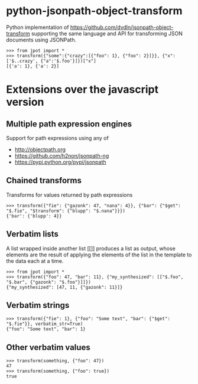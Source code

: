 # python-jsonpath-object-transform

Python implementation of https://github.com/dvdln/jsonpath-object-transform supporting the same language and API
for transforming JSON documents using JSONPath.

    >>> from jpot import *
    >>> transform({"some":{"crazy":[{"foo": 1}, {"foo": 2}]}}, {"x":['$..crazy', {"a":'$.foo'}]})["x"]
    [{'a': 1}, {'a': 2}]

# Extensions over the javascript version

## Multiple path expression engines

Support for path expressions using any of

  * http://objectpath.org
  * https://github.com/h2non/jsonpath-ng
  * https://pypi.python.org/pypi/jsonpath

## Chained transforms

Transforms for values returned by path expressions

    >>> transform({"fie": {"gazonk": 47, "nana": 4}}, {"bar": {"$get": "$.fie", "$transform": {"blupp": "$.nana"}}})
    {'bar': {'blupp': 4}}

## Verbatim lists

A list wrapped inside another list [[]] produces a list as output,
whose elements are the result of applying the elements of the list in
the template to the data each at a time.

    >>> from jpot import *
    >>> transform({"foo": 47, "bar": 11}, {"my_synthesized": [["$.foo", "$.bar", {"gazonk": "$.foo"}]]})
    {"my_synthesized": [47, 11, {"gazonk": 11}]}

## Verbatim strings

    >>> transform({"fie": 1}, {"foo": "Some text", "bar": {"$get": "$.fie"}}, verbatim_str=True)
    {"foo": "Some text", "bar": 1}

## Other verbatim values

    >>> transform(something, {"foo": 47})
    47
    >>> transform(something, {"foo": true})
    true
    